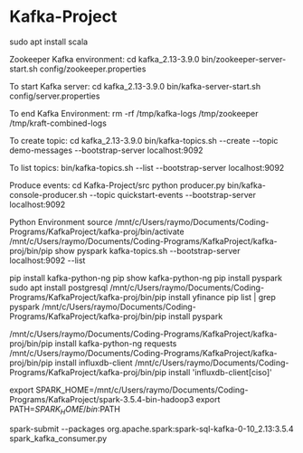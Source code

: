 # Kafka-Project
sudo apt install scala

Zookeeper Kafka environment:
cd kafka_2.13-3.9.0
bin/zookeeper-server-start.sh config/zookeeper.properties

To start Kafka server:
cd kafka_2.13-3.9.0
bin/kafka-server-start.sh config/server.properties

To end Kafka Environment:
rm -rf /tmp/kafka-logs /tmp/zookeeper /tmp/kraft-combined-logs

To create topic:
cd kafka_2.13-3.9.0
bin/kafka-topics.sh --create --topic demo-messages --bootstrap-server localhost:9092

To list topics:
bin/kafka-topics.sh --list --bootstrap-server localhost:9092

Produce events:
cd Kafka-Project/src
python producer.py
bin/kafka-console-producer.sh --topic quickstart-events --bootstrap-server localhost:9092

Python Environment
source /mnt/c/Users/raymo/Documents/Coding-Programs/KafkaProject/kafka-proj/bin/activate
/mnt/c/Users/raymo/Documents/Coding-Programs/KafkaProject/kafka-proj/bin/pip show pyspark
kafka-topics.sh --bootstrap-server localhost:9092 --list

pip install kafka-python-ng
pip show kafka-python-ng
pip install pyspark
sudo apt install postgresql
/mnt/c/Users/raymo/Documents/Coding-Programs/KafkaProject/kafka-proj/bin/pip install yfinance
pip list | grep pyspark
/mnt/c/Users/raymo/Documents/Coding-Programs/KafkaProject/kafka-proj/bin/pip install pyspark


/mnt/c/Users/raymo/Documents/Coding-Programs/KafkaProject/kafka-proj/bin/pip install kafka-python-ng requests
/mnt/c/Users/raymo/Documents/Coding-Programs/KafkaProject/kafka-proj/bin/pip install influxdb-client
/mnt/c/Users/raymo/Documents/Coding-Programs/KafkaProject/kafka-proj/bin/pip install 'influxdb-client[ciso]'


export SPARK_HOME=/mnt/c/Users/raymo/Documents/Coding-Programs/KafkaProject/spark-3.5.4-bin-hadoop3
export PATH=$SPARK_HOME/bin:$PATH

spark-submit --packages org.apache.spark:spark-sql-kafka-0-10_2.13:3.5.4 spark_kafka_consumer.py

